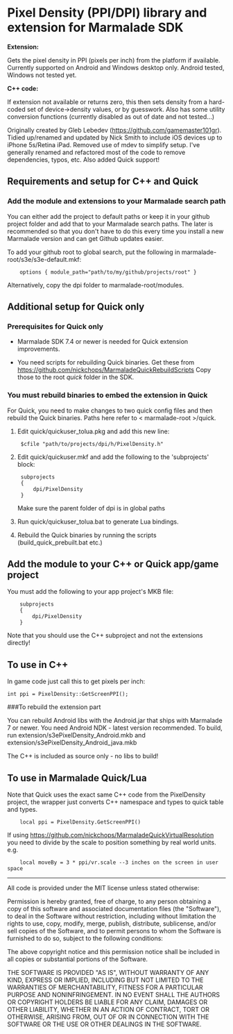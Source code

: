 Pixel Density (PPI/DPI) library and extension for Marmalade SDK
===============================================================

**Extension:**

Gets the pixel density in PPI (pixels per inch) from the platform if available.
Currently supported on Android and Windows desktop only. Android tested, Windows not
tested yet.

**C++ code:**

If extension not available or returns zero, this then sets density from a hard-
coded set of device->density values, or by guesswork. Also has some utility
conversion functions (currently disabled as out of date and not tested...)

Originally created by Gleb Lebedev (https://github.com/gamemaster101gr).
Tidied up/renamed and updated by Nick Smith to include iOS devices up to iPhone
5s/Retina iPad. Removed use of mdev to simplify setup. I've generally renamed
and refactored most of the code to remove dependencies, typos, etc. Also
added Quick support!


Requirements and setup for C++ and Quick
----------------------------------------

### Add the module and extensions to your Marmalade search path

You can either add the project to default paths or keep it in your github
project folder and add that to your Marmalade search paths. The later is
recommended so that you don't have to do this every time you install a new
Marmalade version and can get Github updates easier.

To add your github root to global search, put the following in
marmalade-root/s3e/s3e-default.mkf:

        options { module_path="path/to/my/github/projects/root" }

Alternatively, copy the dpi folder to marmalade-root/modules.


Additional setup for Quick only
-------------------------------

### Prerequisites for Quick only

- Marmalade SDK 7.4 or newer is needed for Quick extension improvements.

- You need scripts for rebuilding Quick binaries. Get these from
  https://github.com/nickchops/MarmaladeQuickRebuildScripts Copy those to the
  root *quick* folder in the SDK.


### You must rebuild binaries to embed the extension in Quick

For Quick, you need to make changes to two quick config files and then
rebuild the Quick binaries. Paths here refer to < marmalade-root >/quick.

1. Edit quick/quickuser_tolua.pkg and add this new line:

        $cfile "path/to/projects/dpi/h/PixelDensity.h"

2. Edit quick/quickuser.mkf and add the following to the 'subprojects' block:

        subprojects
        {
            dpi/PixelDensity
        }
        
   Make sure the parent folder of dpi is in global paths
        
3. Run quick/quickuser_tolua.bat to generate Lua bindings.

4. Rebuild the Quick binaries by running the scripts (build_quick_prebuilt.bat
   etc.)


Add the module to your C++ or Quick app/game project
----------------------------------------------------

You must add the following to your app project's MKB file:

        subprojects
        {
            dpi/PixelDensity
        }

Note that you should use the C++ subproject and not the extensions directly!


To use in C++
-------------

In game code just call this to get pixels per inch:

    int ppi = PixelDensity::GetScreenPPI();


###To rebuild the extension part

You can rebuild Android libs with the Android.jar that ships with Marmalade 7 or
newer. You need Android NDK - latest version recommended. To build, run
extension/s3ePixelDensity_Android.mkb and
extension/s3ePixelDensity_Android_java.mkb

The C++ is included as source only - no libs to build!


To use in Marmalade Quick/Lua
-----------------------------

Note that Quick uses the exact same C++ code from the PixelDensity project, the
wrapper just converts C++ namespace and types to quick table and types.

        local ppi = PixelDensity.GetScreenPPI()

If using https://github.com/nickchops/MarmaladeQuickVirtualResolution you need to
divide by the scale to position something by real world units. e.g.

        local moveBy = 3 * ppi/vr.scale --3 inches on the screen in user space

------------------------------------------------------------------------------------------
All code is provided under the MIT license unless stated otherwise:

 Permission is hereby granted, free of charge, to any person obtaining a copy
 of this software and associated documentation files (the "Software"), to deal
 in the Software without restriction, including without limitation the rights
 to use, copy, modify, merge, publish, distribute, sublicense, and/or sell
 copies of the Software, and to permit persons to whom the Software is
 furnished to do so, subject to the following conditions:

 The above copyright notice and this permission notice shall be included in
 all copies or substantial portions of the Software.

 THE SOFTWARE IS PROVIDED "AS IS", WITHOUT WARRANTY OF ANY KIND, EXPRESS OR
 IMPLIED, INCLUDING BUT NOT LIMITED TO THE WARRANTIES OF MERCHANTABILITY,
 FITNESS FOR A PARTICULAR PURPOSE AND NONINFRINGEMENT. IN NO EVENT SHALL THE
 AUTHORS OR COPYRIGHT HOLDERS BE LIABLE FOR ANY CLAIM, DAMAGES OR OTHER
 LIABILITY, WHETHER IN AN ACTION OF CONTRACT, TORT OR OTHERWISE, ARISING FROM,
 OUT OF OR IN CONNECTION WITH THE SOFTWARE OR THE USE OR OTHER DEALINGS IN
 THE SOFTWARE.

